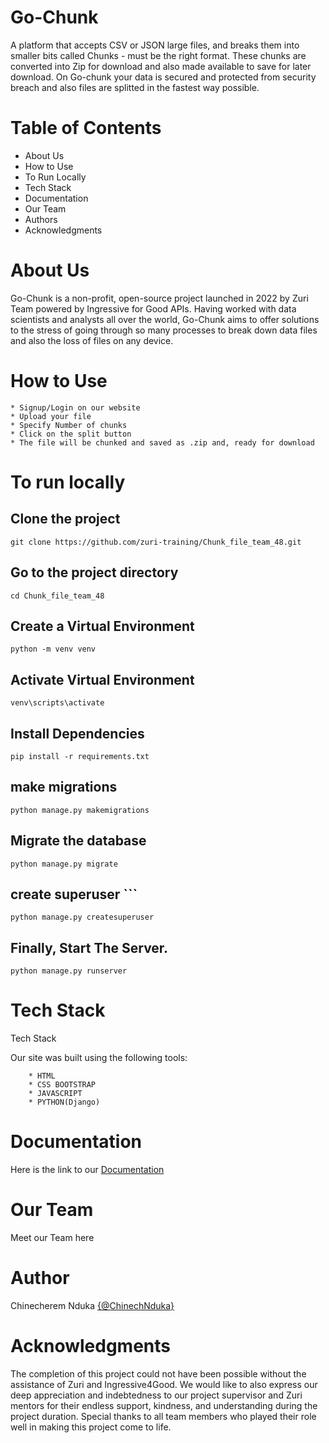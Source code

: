# Go-Chunk

A platform that accepts CSV or JSON large files, and breaks them into smaller bits called Chunks - must be the right format. These chunks are converted into Zip for download and also made available to save for later download. On Go-chunk your data is secured and protected from security breach and also files are splitted in the fastest way possible.



# Table of Contents
- About Us
- How to Use
- To Run Locally
- Tech Stack
- Documentation
- Our Team
- Authors
- Acknowledgments


# About Us
Go-Chunk is a non-profit, open-source project launched in 2022 by Zuri Team powered by Ingressive for Good APIs. Having worked with data scientists and analysts all over the world, Go-Chunk aims to offer solutions to the stress of going through so many processes to break down data files and also the loss of files on any device.

# How to Use

    * Signup/Login on our website
    * Upload your file
    * Specify Number of chunks
    * Click on the split button
    * The file will be chunked and saved as .zip and, ready for download

# To run locally

## Clone the project

``` git clone https://github.com/zuri-training/Chunk_file_team_48.git ```

## Go to the project directory

``` cd Chunk_file_team_48 ```

## Create a Virtual Environment

``` python -m venv venv ```

## Activate Virtual Environment

``` venv\scripts\activate ```

## Install Dependencies

``` pip install -r requirements.txt ```

## make migrations

``` python manage.py makemigrations ```

## Migrate the database

``` python manage.py migrate ```

## create superuser ```

``` python manage.py createsuperuser ```

## Finally, Start The Server.

``` python manage.py runserver ``` 

# Tech Stack
Tech Stack

 Our site was built using the following tools:

        * HTML
        * CSS BOOTSTRAP
        * JAVASCRIPT
        * PYTHON(Django) ​ ​
        
# Documentation
Here is the link to our [Documentation](https://docs.google.com/document/d/1kr2OITN5x1Qk9msqu2vurgJEsORGdqHtZe24EeHFHmU/edit)

# Our Team
Meet our Team here

# Author
Chinecherem Nduka [{@ChinechNduka}](https://github.com/ChinechNduka)

# Acknowledgments
The completion of this project could not have been possible without the assistance of Zuri and Ingressive4Good. We would like to also express our deep appreciation and indebtedness to our project supervisor and Zuri mentors for their endless support, kindness, and understanding during the project duration. Special thanks to all team members who played their role well in making this project come to life.
